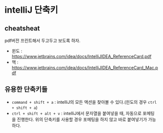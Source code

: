 # intelliJ 단축키

## cheatsheat

pdf버전 프린트해서 두고두고 보도록 하자.

- 윈도 : https://www.jetbrains.com/idea/docs/IntelliJIDEA_ReferenceCard.pdf
- 맥 : https://www.jetbrains.com/idea/docs/IntelliJIDEA_ReferenceCard_Mac.pdf

## 유용한 단축키들 

- `command + shift + a` : intelliJ의 모든 액션을 찾아볼 수 있다.(읜도의 경우 `ctrl + shift + a`)
- `ctrl + shift + alt + v` : intelliJ에서 문자열을 붙여넣을 때, 자동으로 포메팅을 진행한다. 위의 단축키를 사용할 경우 포메팅을 하지 않고 바로 붙여넣기가 가능하다. 

